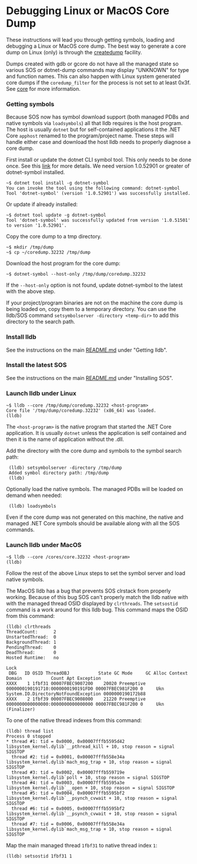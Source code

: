 Debugging Linux or MacOS Core Dump
==================================

These instructions will lead you through getting symbols, loading and debugging a Linux or MacOS core dump. The best way to generate a core dump on Linux (only) is through the [createdump](https://github.com/dotnet/coreclr/blob/master/Documentation/botr/xplat-minidump-generation.md#configurationpolicy) facility.

Dumps created with gdb or gcore do not have all the managed state so various SOS or dotnet-dump commands may display "UNKNOWN" for type and function names. This can also happen with Linux system generated core dumps if the `coredump_filter` for the process is not set to at least 0x3f. See [core](http://man7.org/linux/man-pages/man5/core.5.html) for more information.

### Getting symbols ###

Because SOS now has symbol download support (both managed PDBs and native symbols via `loadsymbols`) all that lldb requires is the host program. The host is usually `dotnet` but for self-contained applications it the .NET Core `apphost` renamed to the program/project name. These steps will handle either case and download the host lldb needs to properly diagnose a core dump. 

First install or update the dotnet CLI symbol tool. This only needs to be done once. See this [link](https://github.com/dotnet/symstore/tree/master/src/dotnet-symbol#install) for more details. We need version 1.0.52901 or greater of dotnet-symbol installed.

    ~$ dotnet tool install -g dotnet-symbol
    You can invoke the tool using the following command: dotnet-symbol
    Tool 'dotnet-symbol' (version '1.0.52901') was successfully installed.

Or update if already installed:

    ~$ dotnet tool update -g dotnet-symbol
    Tool 'dotnet-symbol' was successfully updated from version '1.0.51501' to version '1.0.52901'.

Copy the core dump to a tmp directory.

    ~$ mkdir /tmp/dump
    ~$ cp ~/coredump.32232 /tmp/dump

Download the host program for the core dump:

    ~$ dotnet-symbol --host-only /tmp/dump/coredump.32232

If the `--host-only` option is not found, update dotnet-symbol to the latest with the above step.

If your project/program binaries are not on the machine the core dump is being loaded on, copy them to a temporary directory. You can use the lldb/SOS command `setsymbolserver -directory <temp-dir>` to add this directory to the search path.

### Install lldb ###

See the instructions on the main [README.md](../README.md) under "Getting lldb".

### Install the latest SOS ###

See the instructions on the main [README.md](../README.md) under "Installing SOS".

### Launch lldb under Linux ###

    ~$ lldb --core /tmp/dump/coredump.32232 <host-program>
    Core file '/tmp/dump/coredump.32232' (x86_64) was loaded.
    (lldb)

The `<host-program>` is the native program that started the .NET Core application. It is usually `dotnet` unless the application is self contained and then it is the name of application without the .dll.

Add the directory with the core dump and symbols to the symbol search path:

     (lldb) setsymbolserver -directory /tmp/dump
     Added symbol directory path: /tmp/dump
     (lldb)

Optionally load the native symbols. The managed PDBs will be loaded on demand when needed:

     (lldb) loadsymbols

Even if the core dump was not generated on this machine, the native and managed .NET Core symbols should be available along with all the SOS commands.

### Launch lldb under MacOS ###

    ~$ lldb --core /cores/core.32232 <host-program>
    (lldb)

Follow the rest of the above Linux steps to set the symbol server and load native symbols.

The MacOS lldb has a bug that prevents SOS clrstack from properly working. Because of this bug SOS can't properly match the lldb native with with the managed thread OSID displayed by `clrthreads`. The `setsostid` command is a work around for this lldb bug. This command maps the OSID from this command:

```
(lldb) clrthreads
ThreadCount:      2
UnstartedThread:  0
BackgroundThread: 1
PendingThread:    0
DeadThread:       0
Hosted Runtime:   no
                                                                                                        Lock
 DBG   ID OSID ThreadOBJ           State GC Mode     GC Alloc Context                  Domain           Count Apt Exception
XXXX    1 1fbf31 00007FBEC9007200    20020 Preemptive  0000000190191710:0000000190191FD0 00007FBEC981F200 0     Ukn System.IO.DirectoryNotFoundException 0000000190172b88
XXXX    2 1fbf39 00007FBEC9008000    21220 Preemptive  0000000000000000:0000000000000000 00007FBEC981F200 0     Ukn (Finalizer)
```
To one of the native thread indexes from this command:

```
(lldb) thread list
Process 0 stopped
* thread #1: tid = 0x0000, 0x00007fffb5595d42 libsystem_kernel.dylib`__pthread_kill + 10, stop reason = signal SIGSTOP
  thread #2: tid = 0x0001, 0x00007fffb558e34a libsystem_kernel.dylib`mach_msg_trap + 10, stop reason = signal SIGSTOP
  thread #3: tid = 0x0002, 0x00007fffb559719e libsystem_kernel.dylib`poll + 10, stop reason = signal SIGSTOP
  thread #4: tid = 0x0003, 0x00007fffb5595a3e libsystem_kernel.dylib`__open + 10, stop reason = signal SIGSTOP
  thread #5: tid = 0x0004, 0x00007fffb5595bf2 libsystem_kernel.dylib`__psynch_cvwait + 10, stop reason = signal SIGSTOP
  thread #6: tid = 0x0005, 0x00007fffb5595bf2 libsystem_kernel.dylib`__psynch_cvwait + 10, stop reason = signal SIGSTOP
  thread #7: tid = 0x0006, 0x00007fffb558e34a libsystem_kernel.dylib`mach_msg_trap + 10, stop reason = signal SIGSTOP
```

Map the main managed thread `1fbf31` to native thread index `1`:

```
(lldb) setsostid 1fbf31 1
```
